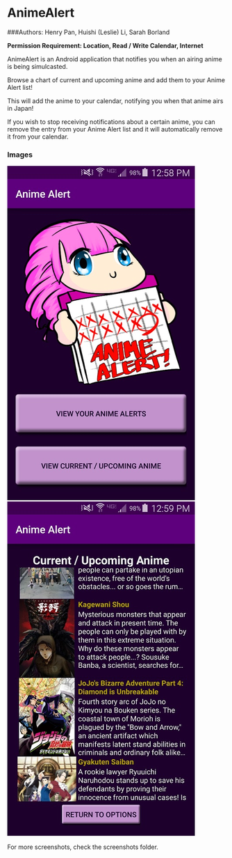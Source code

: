 # AnimeAlert
###Authors: Henry Pan, Huishi (Leslie) Li, Sarah Borland

**Permission Requirement: Location, Read / Write Calendar, Internet**

AnimeAlert is an Android application that notifies you when an airing anime is being simulcasted.

Browse a chart of current and upcoming anime and add them to your Anime Alert list!

This will add the anime to your calendar, notifying you when that anime airs in Japan!

If you wish to stop receiving notifications about a certain anime, you can remove the entry from your Anime Alert list and it will automatically remove it from your calendar.

### Images 
![Main Menu](screenshots/1.jpg)
![Chart of Airing Anime](screenshots/2.jpg)

For more screenshots, check the screenshots folder.
